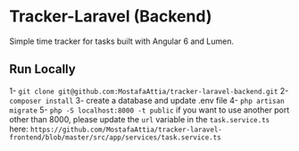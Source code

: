 # Tracker-Laravel (Backend)

Simple time tracker for tasks built with Angular 6 and Lumen.

## Run Locally 

1- `git clone git@github.com:MostafaAttia/tracker-laravel-backend.git`
2- `composer install`
3- create a database and update .env file
4- `php artisan migrate`
5- `php -S localhost:8000 -t public` if you want to use another port other than 8000, please update the `url` variable in the `task.service.ts` here: `https://github.com/MostafaAttia/tracker-laravel-frontend/blob/master/src/app/services/task.service.ts`
